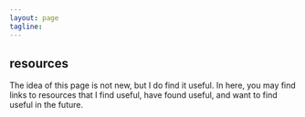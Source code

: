```yaml
---
layout: page
tagline:
---
```


<div>
  <h2 class="page-header-brief">resources</h2>
  <div class="line-sep"></div>
</div>

The idea of this page is not new, but I do find it useful. In here, you may find links to resources that I find useful, have found useful, and want to find useful in the future.